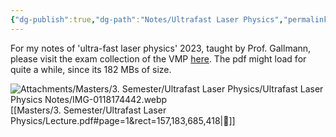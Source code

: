 ```yaml
---
{"dg-publish":true,"dg-path":"Notes/Ultrafast Laser Physics","permalink":"/notes/ultrafast-laser-physics/","updated":"2025-01-19T18:32:52.339+01:00"}
---
```


For my notes of 'ultra-fast laser physics' 2023, taught by Prof. Gallmann, please visit the exam collection of the VMP [here](https://exams.vmp.ethz.ch/user/mkoeberlin/document/lecture-notes). The pdf might load for quite a while, since its 182 MBs of size.

![Attachments/Masters/3. Semester/Ultrafast Laser Physics/Ultrafast Laser Physics Notes/IMG-0118174442.webp](/img/user/Attachments/Masters/3.%20Semester/Ultrafast%20Laser%20Physics/Ultrafast%20Laser%20Physics%20Notes/IMG-0118174442.webp)[[Masters/3. Semester/Ultrafast Laser Physics/Lecture.pdf#page=1&rect=157,183,685,418|🔗]]

